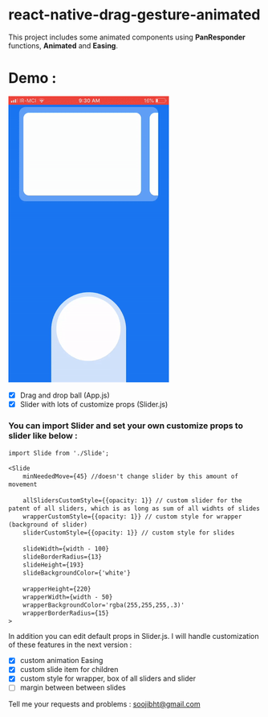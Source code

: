 # react-native-drag-gesture-animated
This project includes some animated components using **PanResponder** functions, **Animated** and **Easing**.
# Demo :
 ![alt tag](preview-anime.gif)
- [x] Drag and drop ball (App.js)
- [x] Slider with lots of customize props (Slider.js)
### You can import Slider and set your own customize props to slider like below :
```
import Slide from './Slide';
```
```
<Slide
    minNeededMove={45} //doesn't change slider by this amount of movement

    allSlidersCustomStyle={{opacity: 1}} // custom slider for the patent of all sliders, which is as long as sum of all widhts of slides
    wrapperCustomStyle={{opacity: 1}} // custom style for wrapper (background of slider)
    sliderCustomStyle={{opacity: 1}} // custom style for slides

    slideWidth={width - 100}
    slideBorderRadius={13}
    slideHeight={193}
    slideBackgroundColor={'white'}

    wrapperHeight={220}
    wrapperWidth={width - 50}
    wrapperBackgroundColor='rgba(255,255,255,.3)'
    wrapperBorderRadius={15}
>
```
In addition you can edit default props in Slider.js.
I will handle customization of these features in the next version :
- [X] custom animation Easing
- [X] custom slide item for children
- [X] custom style for wrapper, box of all sliders and slider
- [ ] margin between between slides

Tell me your requests and problems : soojibht@gmail.com
